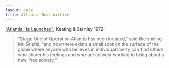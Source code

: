 ```yaml
---
layout: page
title: Atlantis News Archive
---
```


[“Atlantis I Is Launched”,](https://drive.google.com/file/d/1U-vpUeVBde4BRH8JHaF4C3Bxu8owvQ1X/view?usp=sharing) Keating & Stanley 1972:

>"Stage One of Operation Atlantis has been initiated," said the smiling Mr. Stiefel, "and now there exists a small spot on the surface of the globe where anyone who believes in individual liberty can find others who sharer his feelings and who are actively working to bring about a new, free society."

